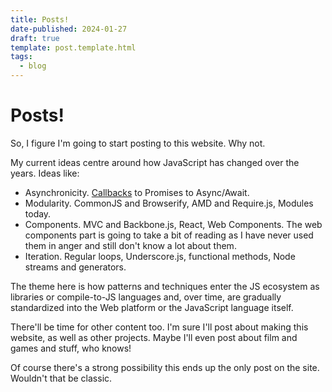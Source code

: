 ```yaml
---
title: Posts!
date-published: 2024-01-27
draft: true
template: post.template.html
tags:
  - blog
---
```


# Posts!

So, I figure I'm going to start posting to this website. Why not.

My current ideas centre around how JavaScript has changed over the years. Ideas like:

* Asynchronicity. [Callbacks](./2024-02-21-async-js-callbacks.md) to Promises to Async/Await.
* Modularity. CommonJS and Browserify, AMD and Require.js, Modules today.
* Components. MVC and Backbone.js, React, Web Components. The web components part is going to take a bit of reading as I have never used them in anger and still don't know a lot about them.
* Iteration. Regular loops, Underscore.js, functional methods, Node streams and generators.

The theme here is how patterns and techniques enter the JS ecosystem as libraries or compile-to-JS languages and, over time, are gradually standardized into the Web platform or the JavaScript language itself.

There'll be time for other content too. I'm sure I'll post about making this website, as well as other projects. Maybe I'll even post about film and games and stuff, who knows!

Of course there's a strong possibility this ends up the only post on the site. Wouldn't that be classic.
